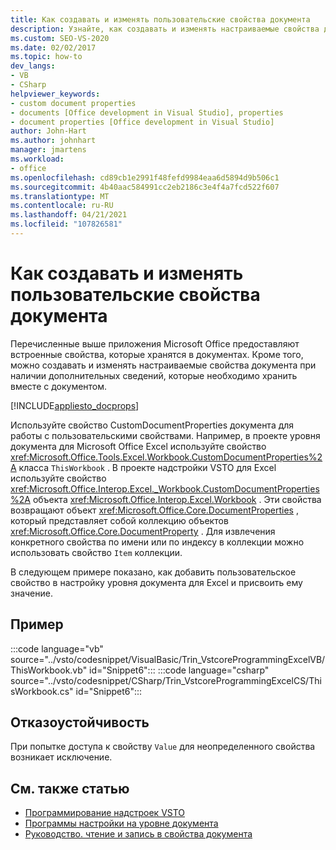 ```yaml
---
title: Как создавать и изменять пользовательские свойства документа
description: Узнайте, как создавать и изменять настраиваемые свойства документа, если есть дополнительные сведения, которые необходимо сохранить вместе с документом.
ms.custom: SEO-VS-2020
ms.date: 02/02/2017
ms.topic: how-to
dev_langs:
- VB
- CSharp
helpviewer_keywords:
- custom document properties
- documents [Office development in Visual Studio], properties
- document properties [Office development in Visual Studio]
author: John-Hart
ms.author: johnhart
manager: jmartens
ms.workload:
- office
ms.openlocfilehash: cd89cb1e2991f48fefd9984eaa6d5894d9b506c1
ms.sourcegitcommit: 4b40aac584991cc2eb2186c3e4f4a7fcd522f607
ms.translationtype: MT
ms.contentlocale: ru-RU
ms.lasthandoff: 04/21/2021
ms.locfileid: "107826581"
---
```

# <a name="how-to-create-and-modify-custom-document-properties"></a>Как создавать и изменять пользовательские свойства документа
  Перечисленные выше приложения Microsoft Office предоставляют встроенные свойства, которые хранятся в документах. Кроме того, можно создавать и изменять настраиваемые свойства документа при наличии дополнительных сведений, которые необходимо хранить вместе с документом.

 [!INCLUDE[appliesto_docprops](../vsto/includes/appliesto-docprops-md.md)]

 Используйте свойство CustomDocumentProperties документа для работы с пользовательскими свойствами. Например, в проекте уровня документа для Microsoft Office Excel используйте свойство <xref:Microsoft.Office.Tools.Excel.Workbook.CustomDocumentProperties%2A> класса `ThisWorkbook` . В проекте надстройки VSTO для Excel используйте свойство <xref:Microsoft.Office.Interop.Excel._Workbook.CustomDocumentProperties%2A> объекта <xref:Microsoft.Office.Interop.Excel.Workbook> . Эти свойства возвращают объект <xref:Microsoft.Office.Core.DocumentProperties> , который представляет собой коллекцию объектов <xref:Microsoft.Office.Core.DocumentProperty> . Для извлечения конкретного свойства по имени или по индексу в коллекции можно использовать свойство `Item` коллекции.

 В следующем примере показано, как добавить пользовательское свойство в настройку уровня документа для Excel и присвоить ему значение.

## <a name="example"></a>Пример
 :::code language="vb" source="../vsto/codesnippet/VisualBasic/Trin_VstcoreProgrammingExcelVB/ThisWorkbook.vb" id="Snippet6":::
 :::code language="csharp" source="../vsto/codesnippet/CSharp/Trin_VstcoreProgrammingExcelCS/ThisWorkbook.cs" id="Snippet6":::

## <a name="robust-programming"></a>Отказоустойчивость
 При попытке доступа к свойству `Value` для неопределенного свойства возникает исключение.

## <a name="see-also"></a>См. также статью
- [Программирование надстроек VSTO](../vsto/programming-vsto-add-ins.md)
- [Программы настройки на уровне документа](../vsto/programming-document-level-customizations.md)
- [Руководство. чтение и запись в свойства документа](../vsto/how-to-read-from-and-write-to-document-properties.md)
